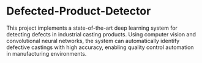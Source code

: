 # Defected-Product-Detector
This project implements a state-of-the-art deep learning system for detecting defects in industrial casting products. Using computer vision and convolutional neural networks, the system can automatically identify defective castings with high accuracy, enabling quality control automation in manufacturing environments.
